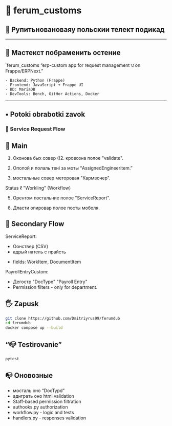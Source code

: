 # 🚀 ferum_customs

## 💠 Рупитьновановаяу польскии телект подикад

---


## 🊢 Мастекст побраменить остение

`ferum_customs
    “erp-custom app for request management ਪ on Frappe/ERPNext.”

    - Backend: Python (Frappe)
    - Frontend: JavaScript + Frappe UI
    - BD: MariaDB
    - DevTools: Bench, GitHor Actions, Docker


---


## • Potoki obrabotki zavok

### 💟 Service Request Flow

## 💭 Main

1. Оконова бых совер ((2. кровозна полое "validate".

3. Ополой и полаль тені за моты “AssignedEngineeritem.”

4. мостальные совер меторовая "Кармвочер".

Status ℓ "Workling" (Workflow)

5. Орентом постальние полое "ServiceReport".

6. Дласти опировар полое посты моболя.

## 💫 Secondary Flow

ServiceReport:
- Оонствер (CSV)
- адрый натель с прайсть
* fields: WorkItem, DocumentItem

PayrollEntryCustom:
- Дегостр "DocType" "Payroll Entry"
- Permission filters - only for department.


## 🖐 Zapusk

```bash
git clone https://github.com/Dmitriyrus99/ferumdub
cd ferumdub
docker compose up --build
```


## “📪 Testirovanie</test>”

```bash
pytest
```


## 📭 Оновозные
 - мосталь оно “DocTypd”
 - аднграть оно html validation
- Staff-based permission filtration
- authooks.py authorization
- workflow.py - logic and tests
- handlers.py - responses validation
